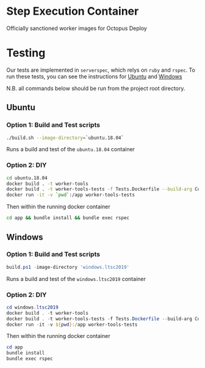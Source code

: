 # Step Execution Container
Officially sanctioned worker images for Octopus Deploy

# Testing
Our tests are implemented in `serverspec`, which relys on `ruby` and `rspec`. To run these tests, you can see the instructions for [Ubuntu](#Ubuntu) and [Windows](#Windows)

N.B. all commands below should be run from the project root directory.

## Ubuntu

### Option 1: Build and Test scripts

```bash
./build.sh --image-directory=`ubuntu.18.04`
```

Runs a build and test of the `ubuntu.18.04` container

### Option 2: DIY

```bash
cd ubuntu.18.04
docker build . -t worker-tools
docker build . -t worker-tools-tests -f Tests.Dockerfile --build-arg ContainerUnderTest=worker-tools
docker run -it -v `pwd`:/app worker-tools-tests
```

Then within the running docker container

```bash
cd app && bundle install && bundle exec rspec
```

## Windows

### Option 1: Build and Test scripts

```powershell
build.ps1 -image-directory 'windows.ltsc2019'
```

Runs a build and test of the `windows.ltsc2019` container

### Option 2: DIY

```powershell
cd windows.ltsc2019
docker build . -t worker-tools
docker build . -t worker-tools-tests -f Tests.Dockerfile --build-arg ContainerUnderTest=worker-tools
docker run -it -v ${pwd}:/app worker-tools-tests
```

Then within the running docker container

```powershell
cd app 
bundle install 
bundle exec rspec
```